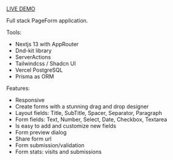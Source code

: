 [LIVE DEMO](https://react-form-builder-kohl.vercel.app/)

Full stack PageForm application.

Tools:
- Nextjs 13  with AppRouter
- Dnd-kit library
- ServerActions
- Tailwindcss / Shadcn UI
- Vercel PostgreSQL
- Prisma as ORM

Features: 
- Responsive
- Create forms with a stunning drag and drop designer
- Layout fields: Title, SubTitle, Spacer, Separator, Paragraph
- Form fields: Text, Number, Select, Date, Checkbox, Textarea
- Is easy to add and customize new fields
- Form preview dialog
- Share form url
- Form submission/validation
- Form stats: visits and submissions
